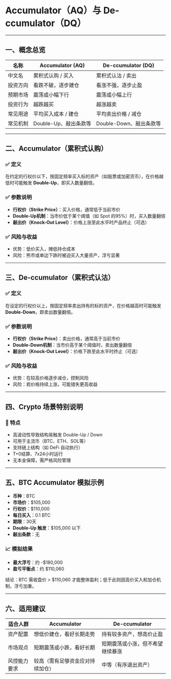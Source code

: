 # Accumulator（AQ）与 De-ccumulator（DQ）

---

## 一、概念总览

| 名称           | Accumulator (AQ)       | De-ccumulator (DQ)       |
|----------------|------------------------|---------------------------|
| 中文名         | 累积式认购 / 买入      | 累积式认沽 / 卖出         |
| 投资方向       | 看跌不破，逐步建仓      | 看涨不强，逐步止盈         |
| 预期市场       | 震荡或小幅下行          | 震荡或小幅上行             |
| 投资行为       | 越跌越买                | 越涨越卖                   |
| 常见用途       | 平均买入成本 / 建仓     | 平均卖出价格 / 减仓        |
| 常见机制       | Double-Up、敲出条款等   | Double-Down、敲出条款等    |

---

## 二、Accumulator（累积式认购）

### ✅ 定义
在约定的行权价以下，按固定频率买入标的资产（如股票或加密货币），在价格越低时可能触发 **Double-Up**，即买入数量翻倍。

### ✅ 参数说明
- **行权价（Strike Price）**：买入价格，通常低于当前市价
- **Double-Up机制**：当市价低于某个阈值（如 Spot 的95%）时，买入数量翻倍
- **敲出价（Knock-Out Level）**：价格上涨至此水平时产品终止（可选）

### ✅ 风险与收益
- 优势：低价买入，摊低持仓成本
- 风险：熊市或单边下跌时被迫买入大量资产，浮亏显著

---

## 三、De-ccumulator（累积式认沽）

### ✅ 定义
在设定的行权价以上，按固定频率卖出持有的标的资产，在价格越高时可能触发 **Double-Down**，即卖出数量翻倍。

### ✅ 参数说明
- **行权价（Strike Price）**：卖出价格，通常高于当前市价
- **Double-Down机制**：当市价高于某个阈值时，卖出数量翻倍
- **敲出价（Knock-Out Level）**：价格下跌至此水平时终止（可选）

### ✅ 风险与收益
- 优势：在较高价格逐步减仓，控制风险
- 风险：若价格持续上涨，可能错失更高收益

---

## 四、Crypto 场景特别说明

### 🔑 特点
- 高波动性导致结构易触发 Double-Up / Down
- 可用于主流币（BTC、ETH、SOL等）
- 支持链上结构（如 DeFi 自动执行）
- T+0结算、7x24小时运行
- 无本金保障，需严格风险管理

---

## 五、BTC Accumulator 模拟示例

- **币种**：BTC  
- **市场价**：$105,000  
- **行权价**：$110,000  
- **每日买入**：0.1 BTC  
- **期限**：30天  
- **Double-Up 触发**：$105,000 以下  
- **敲出条款**：无  

### 📈 模拟结果
- **最大浮亏**：约 -$180,000  
- **盈亏平衡点**：约 $110,060  

结论：BTC 需收盘价 > $110,060 才能整体盈利；低于此则因高价买入和加仓机制，浮亏加重。

---

## 六、适用建议

| 适合人群               | Accumulator                               | De-ccumulator                             |
|------------------------|--------------------------------------------|-------------------------------------------|
| 资产配置               | 想低价建仓，看好长期走势                   | 持有较多资产，想高价止盈                   |
| 市场观点               | 短期震荡或小跌，看好长期                   | 短期震荡或小涨，但不希望继续暴涨           |
| 风控能力要求           | 较高（需有足够资金应对持续加仓）           | 中等（有序退出资产）                       |

